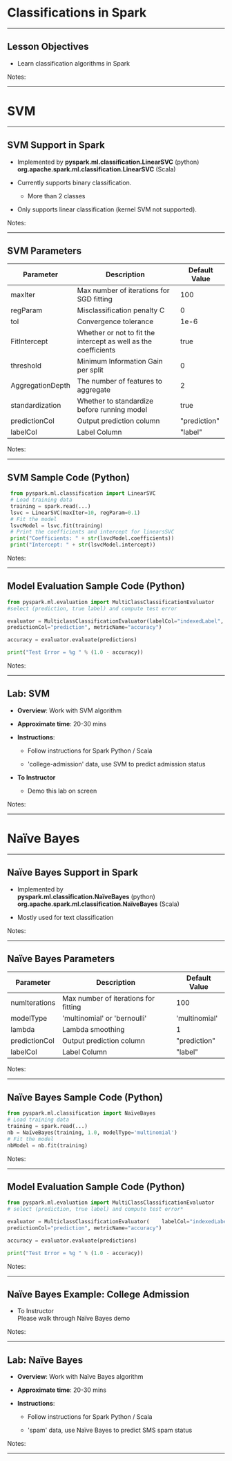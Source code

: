 # Classifications in Spark
---


## Lesson Objectives


 * Learn classification algorithms in Spark 

Notes: 

 


---

# SVM

---

## SVM Support in Spark


 * Implemented by  **pyspark.ml.classification.LinearSVC**    (python) **org.apache.spark.ml.classification.LinearSVC**   (Scala)

 * Currently supports binary classification. 

     - More than 2 classes 

 * Only supports linear classification (kernel SVM not supported).

Notes: 



---

## SVM Parameters

| Parameter        | Description                                                      | Default Value |
|------------------|------------------------------------------------------------------|---------------|
| maxIter          | Max number of iterations for SGD  fitting                        | 100           |
| regParam         | Misclassification  penalty C                                     | 0             |
| tol              | Convergence tolerance                                            | 1e-6          |
| FitIntercept     | Whether or not to  fit the intercept as well as the coefficients | true          |
| threshold        | Minimum Information Gain per split                               | 0             |
| AggregationDepth | The number of features to aggregate                              | 2             |
| standardization  | Whether to standardize  before running model                     | true          |
| predictionCol    | Output  prediction column                                        | "prediction"  |
| labelCol         | Label  Column                                                    | "label"       |


Notes: 



---

## SVM Sample Code (Python)
```python
 from pyspark.ml.classification import LinearSVC  
 # Load training data 
 training = spark.read(...) 
 lsvc = LinearSVC(maxIter=10, regParam=0.1) 
 # Fit the model  
 lsvcModel = lsvc.fit(training) 
 # Print the coefficients and intercept for linearsSVC
 print("Coefficients: " + str(lsvcModel.coefficients)) 
 print("Intercept: " + str(lsvcModel.intercept)) 
 ```

Notes: 

 


---

## Model Evaluation Sample Code (Python)
```python
from pyspark.ml.evaluation import MultiClassClassificationEvaluator  
#select (prediction, true label) and compute test error 

evaluator = MulticlassClassificationEvaluator(labelCol="indexedLabel", \
predictionCol="prediction", metricName="accuracy")

accuracy = evaluator.evaluate(predictions)

print("Test Error = %g " % (1.0 - accuracy))
```
<!-- {"left" : 0, "top" : 0.9, "height" : 2.13, "width" : 10.25} -->

Notes: 

 


---

## Lab: SVM


 *  **Overview**: Work with SVM algorithm

 *  **Approximate time**: 20-30 mins

 *  **Instructions**: 

     - Follow instructions for Spark Python / Scala

     - 'college-admission' data, use SVM to predict admission status

 *  **To Instructor** 

     - Demo this lab on screen

Notes: 

 


---

# Naïve Bayes

---
## Naïve Bayes Support in Spark


 * Implemented by  
 **pyspark.ml.classification.NaïveBayes**  (python) 
 **org.apache.spark.ml.classification.NaïveBayes**  (Scala)

 * Mostly used for text classification

Notes: 



---

## Naïve Bayes Parameters

| **Parameter** | **Description**                      | **Default Value** |
|---------------|--------------------------------------|-------------------|
| numIterations | Max number of iterations for fitting | 100               |
| modelType     | 'multinomial' or 'bernoulli'         | 'multinomial'     |
| lambda        | Lambda smoothing                     | 1                 |
| predictionCol | Output prediction column             | "prediction"      |
| labelCol      | Label Column                         | "label"           |


Notes: 



---

## Naïve Bayes Sample Code (Python)
```python
from pyspark.ml.classification import NaïveBayes  
# Load training data
training = spark.read(...)
nb = NaïveBayes(training, 1.0, modelType='multinomial')
# Fit the model  
nbModel = nb.fit(training)
```
Notes: 

 


---

## Model Evaluation Sample Code (Python)
```python
from pyspark.ml.evaluation import MultiClassClassificationEvaluator
# select (prediction, true label) and compute test error* 

evaluator = MulticlassClassificationEvaluator(    labelCol="indexedLabel", \
predictionCol="prediction", metricName="accuracy")

accuracy = evaluator.evaluate(predictions)

print("Test Error = %g " % (1.0 - accuracy))
```
Notes: 

---

## Naïve Bayes Example: College Admission


 * To Instructor <br/>
 Please walk through Naïve Bayes demo

Notes: 



---

## Lab: Naïve Bayes


 *  **Overview**: Work with Naïve Bayes algorithm

 *  **Approximate time**: 20-30 mins

 *  **Instructions**: 

     - Follow instructions for Spark Python / Scala

     - 'spam' data, use Naïve Bayes to predict SMS spam status


Notes: 

---